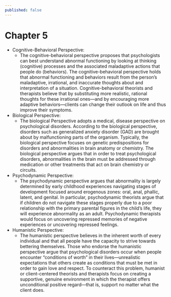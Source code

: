 ```yaml
---
published: false
---
```



# Chapter 5

- Cognitive-Behavioral Perspective:
	- The cognitive-behavioral perspective proposes that psychologists can best understand abnormal functioning by looking at thinking (cognitive) processes and the associated maladaptive actions that people do (behaviors). The cognitive-behavioral perspective holds that abnormal functioning and behaviors result from the person’s maladaptive, irrational, and inaccurate thoughts about and interpretation of a situation. Cognitive-behavioral theorists and therapists believe that by substituting more realistic, rational thoughts for these irrational ones—and by encouraging more adaptive behaviors—clients can change their outlook on life and thus improve their symptoms.
- Biological Perspective:
	- The biological Perspective adopts a medical, disease perspective on psychological disorders. According to the biological perspective, disorders such as generalized anxiety disorder (GAD) are brought about by malfunctioning parts of the organism. Typically, the biological perspective focuses on genetic predispositions for disorders and abnormalities in brain anatomy or chemistry. The biological perspective argues that in order to treat psychological disorders, abnormalities in the brain must be addressed through medication or other treatments that act on brain chemistry or circuits.
- Psychodynamic Perspective:
	- The psychodynamic perspective argues that abnormality is largely determined by early childhood experiences navigating stages of development focused around erogenous zones: oral, anal, phallic, latent, and genital. In particular, psychodynamic theorists argue that if children do not navigate these stages properly due to a poor relationship with the primary parental figures in the child’s life, they will experience abnormality as an adult. Psychodynamic therapists would focus on uncovering repressed memories of negative experiences or uncovering repressed feelings.
- Humanistic Perspective:
	- The humanistic perspective believes in the inherent worth of every individual and that all people have the capacity to strive towards bettering themselves. Those who endorse the humanistic perspective argue that psychological disorders occur when people encounter “conditions of worth” in their lives—unrealistic expectations that others create as conditions that must be met in order to gain love and respect. To counteract this problem, humanist or client-centered theorists and therapists focus on creating a supportive, genuine environment in which the therapist offers unconditional positive regard—that is, support no matter what the client does.